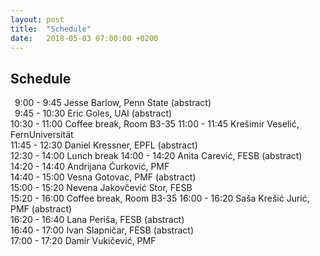 ```yaml
---
layout: post
title:  "Schedule"
date:   2018-05-03 07:00:00 +0200
---
```


## Schedule

&ensp;9:00 - 9:45 Jesse Barlow, Penn State <a class="abstract" onclick="document.getElementById('JesseBarlow').style.display='block'" >(abstract)</a>    
&ensp;9:45 - 10:30 Eric Goles, UAI <a class="abstract" onclick="document.getElementById('EricGoles').style.display='block'" >(abstract)</a>   
<span class="break">10:30 - 11:00 Coffee break, Room B3-35</span>
11:00 - 11:45 Krešimir Veselić, FernUniversit&auml;t  
11:45 - 12:30 Daniel Kressner, EPFL <a class="abstract" onclick="document.getElementById('DanielKressner').style.display='block'" >(abstract)</a>         
<span class="break">12:30 - 14:00 Lunch break</span>
14:00 - 14:20 Anita Carević, FESB <a class="abstract" onclick="document.getElementById('AnitaCarevic').style.display='block'" >(abstract)</a>    
14:20 - 14:40 Andrijana Ćurković, PMF  
14:40 - 15:00 Vesna Gotovac, PMF <a class="abstract" onclick="document.getElementById('VesnaGotovac').style.display='block'" >(abstract)</a>  
15:00 - 15:20 Nevena Jakovčević Stor, FESB  
<span class="break">15:20 - 16:00 Coffee break, Room B3-35</span>
16:00 - 16:20 Saša Krešić Jurić, PMF <a class="abstract" onclick="document.getElementById('SasaKresicJuric').style.display='block'" >(abstract)</a>  
16:20 - 16:40 Lana Periša, FESB  <a class="abstract" onclick="document.getElementById('LanaPerisa').style.display='block'" >(abstract)</a>  
16:40 - 17:00 Ivan Slapničar, FESB  <a class="abstract" onclick="document.getElementById('IvanSlapnicar').style.display='block'" >(abstract)</a>  
17:00 - 17:20 Damir Vukičević, PMF 

